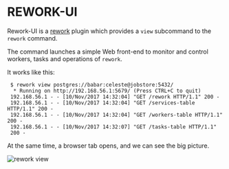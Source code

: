 REWORK-UI
============

Rework-UI is a [rework][rework] plugin which provides a `view`
subcommand to the `rework` command.

The command launches a simple Web front-end to monitor and control
workers, tasks and operations of `rework`.

[rework]: https://bitbucket.org/pythonian/rework


It works like this:

```shell
 $ rework view postgres://babar:celeste@jobstore:5432/
  * Running on http://192.168.56.1:5679/ (Press CTRL+C to quit)
 192.168.56.1 - - [10/Nov/2017 14:32:04] "GET /rework HTTP/1.1" 200 -
 192.168.56.1 - - [10/Nov/2017 14:32:04] "GET /services-table HTTP/1.1" 200 -
 192.168.56.1 - - [10/Nov/2017 14:32:04] "GET /workers-table HTTP/1.1" 200 -
 192.168.56.1 - - [10/Nov/2017 14:32:07] "GET /tasks-table HTTP/1.1"
 200 -
```

At the same time, a browser tab opens, and we can see the big picture.

![rework view](https://bitbucket.org/pythonian/rework_ui/downloads/reworkui.png)


